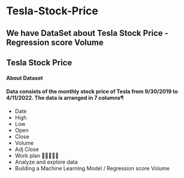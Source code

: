 # Tesla-Stock-Price
## We have DataSet about Tesla Stock Price - Regression score Volume
## Tesla Stock Price
#### About Dataset
#### Data consists of the monthly stock price of Tesla from 9/30/2019 to 4/11/2022. The data is arranged in 7 columns¶

- Date
- High
- Low
- Open
- Close
- Volume
- Adj Close
- Work plan 🤝🤝🤝🤝🤝
- Analyze and explore data
- Building a Machine Learning Model / Regression score Volume
